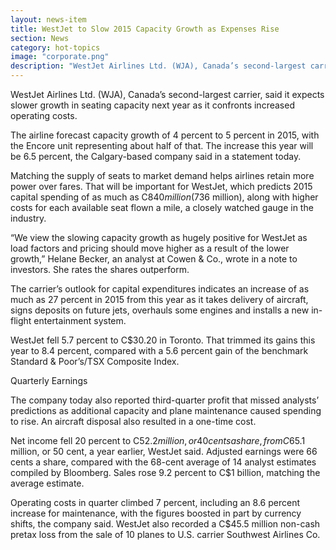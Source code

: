 ```yaml
---
layout: news-item
title: WestJet to Slow 2015 Capacity Growth as Expenses Rise
section: News
category: hot-topics
image: "corporate.png"
description: "WestJet Airlines Ltd. (WJA), Canada’s second-largest carrier, said it expects slower growth in seating capacity next year as it confronts increased operating costs."
---
```


WestJet Airlines Ltd. (WJA), Canada’s second-largest carrier, said it expects slower growth in seating capacity next year as it confronts increased operating costs.

The airline forecast capacity growth of 4 percent to 5 percent in 2015, with the Encore unit representing about half of that. The increase this year will be 6.5 percent, the Calgary-based company said in a statement today.

Matching the supply of seats to market demand helps airlines retain more power over fares. That will be important for WestJet, which predicts 2015 capital spending of as much as C$840 million ($736 million), along with higher costs for each available seat flown a mile, a closely watched gauge in the industry.

“We view the slowing capacity growth as hugely positive for WestJet as load factors and pricing should move higher as a result of the lower growth,” Helane Becker, an analyst at Cowen & Co., wrote in a note to investors. She rates the shares outperform.

The carrier’s outlook for capital expenditures indicates an increase of as much as 27 percent in 2015 from this year as it takes delivery of aircraft, signs deposits on future jets, overhauls some engines and installs a new in-flight entertainment system.

WestJet fell 5.7 percent to C$30.20 in Toronto. That trimmed its gains this year to 8.4 percent, compared with a 5.6 percent gain of the benchmark Standard & Poor’s/TSX Composite Index.

Quarterly Earnings

The company today also reported third-quarter profit that missed analysts’ predictions as additional capacity and plane maintenance caused spending to rise. An aircraft disposal also resulted in a one-time cost.

Net income fell 20 percent to C$52.2 million, or 40 cents a share, from C$65.1 million, or 50 cent, a year earlier, WestJet said. Adjusted earnings were 66 cents a share, compared with the 68-cent average of 14 analyst estimates compiled by Bloomberg. Sales rose 9.2 percent to C$1 billion, matching the average estimate.

Operating costs in quarter climbed 7 percent, including an 8.6 percent increase for maintenance, with the figures boosted in part by currency shifts, the company said. WestJet also recorded a C$45.5 million non-cash pretax loss from the sale of 10 planes to U.S. carrier Southwest Airlines Co.